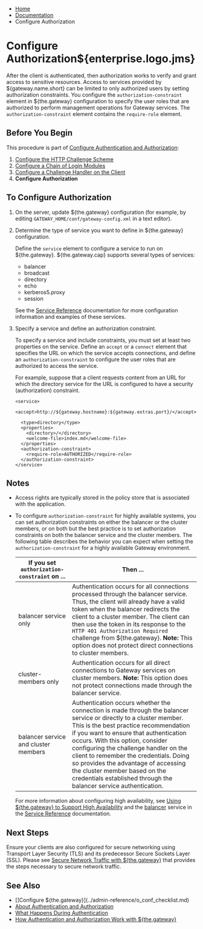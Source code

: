 -   [Home](../../index.md)
-   [Documentation](../index.md)
-   Configure Authorization

<a name="authorization"></a>Configure Authorization${enterprise.logo.jms}
=========================================================================

After the client is authenticated, then authorization works to verify and grant access to sensitive resources. Access to services provided by ${gateway.name.short} can be limited to only authorized users by setting authorization constraints. You configure the `authorization-constraint` element in ${the.gateway} configuration to specify the user roles that are authorized to perform management operations for Gateway services. The `authorization-constraint` element contains the `require-role` element.

Before You Begin
----------------

This procedure is part of [Configure Authentication and Authorization](o_aaa_config_authentication.md):

1.  [Configure the HTTP Challenge Scheme](p_aaa_config_authscheme.md)
2.  [Configure a Chain of Login Modules](p_aaa_config_lm.md)
3.  [Configure a Challenge Handler on the Client](p_aaa_config_ch.md)
4.  **Configure Authorization**

To Configure Authorization
--------------------------

1.  On the server, update ${the.gateway} configuration (for example, by editing `GATEWAY_HOME/conf/gateway-config.xml` in a text editor).
2.  Determine the type of service you want to define in ${the.gateway} configuration.

    Define the `service` element to configure a service to run on ${the.gateway}. ${the.gateway.cap} supports several types of services:

    -   balancer
    -   broadcast
    -   directory
    -   echo
    -   kerberos5.proxy
    -   session

    See the [Service Reference](../admin-reference/r_conf_service.md) documentation for more configuration information and examples of these services.

3.  Specify a service and define an authorization constraint.

    To specify a service and include constraints, you must set at least two properties on the service. Define an `accept` or a `connect` element that specifies the URL on which the service accepts connections, and define an `authorization-constraint` to configure the user roles that are authorized to access the service.

    For example, suppose that a client requests content from an URL for which the directory service for the URL is configured to have a security (authorization) constraint.

    ``` auto-links:
    <service>
      <accept>http://${gateway.hostname}:${gateway.extras.port}/</accept>

      <type>directory</type>
      <properties>
        <directory>/</directory>
        <welcome-file>index.md</welcome-file>
      </properties>
      <authorization-constraint>
        <require-role>AUTHORIZED</require-role>
      </authorization-constraint>
    </service>
    ```

Notes
-----

-   Access rights are typically stored in the policy store that is associated with the application.
-   To configure `authorization-constraint` for highly available systems, you can set authorization constraints on either the balancer or the cluster members, or on both but the best practice is to set authorization constraints on both the balancer service and the cluster members. The following table describes the behavior you can expect when setting the `authorization-constraint` for a highly available Gateway environment.

    | If you set `authorization-constraint` on ... | Then ...                                                                                                                                                                                                                                                                                                                                                                                                                                                                |
    |----------------------------------------------|-------------------------------------------------------------------------------------------------------------------------------------------------------------------------------------------------------------------------------------------------------------------------------------------------------------------------------------------------------------------------------------------------------------------------------------------------------------------------|
    | balancer service only                        | Authentication occurs for all connections processed through the balancer service. Thus, the client will already have a valid token when the balancer redirects the client to a cluster member. The client can then use the token in its response to the `HTTP 401 Authorization Required` challenge from ${the.gateway}. **Note:** This option does not protect direct connections to cluster members.                                                                  |
    | cluster-members only                         | Authentication occurs for all direct connections to Gateway services on cluster members. **Note:** This option does not protect connections made through the balancer service.                                                                                                                                                                                                                                                                                          |
    | balancer service and cluster members         | Authentication occurs whether the connection is made through the balancer service or directly to a cluster member. This is the best practice recommendation if you want to ensure that authentication occurs. With this option, consider configuring the challenge handler on the client to remember the credentials. Doing so provides the advantage of accessing the cluster member based on the credentials established through the balancer service authentication. |

    For more information about configuring high availability, see [Using ${the.gateway} to Support High Availability](../high-availability/u_ha.md) and the [balancer](../admin-reference/r_conf_service.md#balancer) service in the [Service Reference](../admin-reference/r_conf_service.md) documentation.

Next Steps
----------

Ensure your clients are also configured for secure networking using Transport Layer Security (TLS) and its predecessor Secure Sockets Layer (SSL). Please see [Secure Network Traffic with ${the.gateway}](o_tls.md) that provides the steps necessary to secure network traffic.

<a name="seealso"></a>See Also
------------------------------

-   []Configure ${the.gateway}](../admin-reference/o_conf_checklist.md)
-   [About Authentication and Authorization](c_aaa_aaa.md)
-   [What Happens During Authentication](u_aaa_gw_client_interactions.md)
-   [How Authentication and Authorization Work with ${the.gateway}](u_aaa_implement.md)


